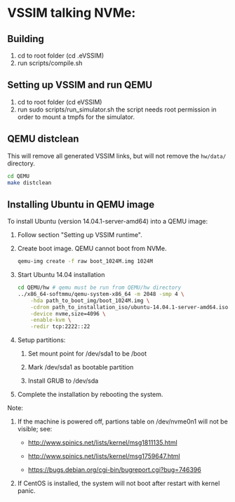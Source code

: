 VSSIM talking NVMe:
==================

Building
--------

1. cd to root folder (cd .eVSSIM)
2. run scripts/compile.sh

Setting up VSSIM and run QEMU
------------------------

1. cd to root folder (cd eVSSIM)
2. run sudo scripts/run_simulator.sh <PATH-TO-IMAGE>
   the script needs root permission in order to mount a tmpfs for the simulator.

QEMU distclean
--------------

This will remove all generated VSSIM links, but will not remove the `hw/data/` directory.

```sh
cd QEMU
make distclean
```

Installing Ubuntu in QEMU image
-------------------------------

To install Ubuntu (version 14.04.1-server-amd64) into a QEMU image:

1. Follow section "Setting up VSSIM runtime".

2. Create boot image. QEMU cannot boot from NVMe.

    ```sh
    qemu-img create -f raw boot_1024M.img 1024M
    ```

3. Start Ubuntu 14.04 installation

    ```sh
    cd QEMU/hw # qemu must be run from QEMU/hw directory
    ../x86_64-softmmu/qemu-system-x86_64 -m 2048 -smp 4 \
        -hda path_to_boot_img/boot_1024M.img \
        -cdrom path_to_installation_iso/ubuntu-14.04.1-server-amd64.iso \
        -device nvme,size=4096 \
        -enable-kvm \
        -redir tcp:2222::22
    ````

4. Setup partitions:

    1. Set mount point for /dev/sda1 to be /boot

    2. Mark /dev/sda1 as bootable partition

    3. Install GRUB to /dev/sda


5. Complete the installation by rebooting the system.

Note:

1. If the machine is powered off, partions table on /dev/nvme0n1 will not be visible; see:

    * http://www.spinics.net/lists/kernel/msg1811135.html

    * http://www.spinics.net/lists/kernel/msg1759647.html

    * https://bugs.debian.org/cgi-bin/bugreport.cgi?bug=746396

2. If CentOS is installed, the system will not boot after restart with kernel panic.
